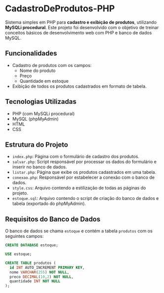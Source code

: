 # CadastroDeProdutos-PHP

Sistema simples em PHP para **cadastro e exibição de produtos**, utilizando **MySQLi procedural**. Este projeto foi desenvolvido com o objetivo de treinar conceitos básicos de desenvolvimento web com PHP e banco de dados MySQL.

## Funcionalidades

- Cadastro de produtos com os campos:
  - Nome do produto
  - Preço
  - Quantidade em estoque
- Exibição de todos os produtos cadastrados em formato de tabela.

## Tecnologias Utilizadas

- PHP (com MySQLi procedural)
- MySQL (phpMyAdmin)
- HTML
- CSS

## Estrutura do Projeto

- `index.php`: Página com o formulário de cadastro dos produtos.
- `salvar.php`: Script responsável por processar os dados do formulário e inserir no banco de dados.
- `listar.php`: Página que exibe os produtos cadastrados em uma tabela.
- `conexao.php`: Responsável por estabelecer a conexão com o banco de dados.
- `style.css`: Arquivo contendo a estilização de todas as páginas do projeto.
- `estoque.sql`: Arquivo contendo o script de criação do banco de dados e tabela (exportado do phpMyAdmin).


## Requisitos do Banco de Dados

O banco de dados se chama `estoque` e contém a tabela `produtos` com os seguintes campos:

```sql
CREATE DATABASE estoque;

USE estoque;

CREATE TABLE produtos (
  id INT AUTO_INCREMENT PRIMARY KEY,
  nome VARCHAR(255) NOT NULL,
  preco DECIMAL(10,2) NOT NULL,
  quantidade INT NOT NULL
);
